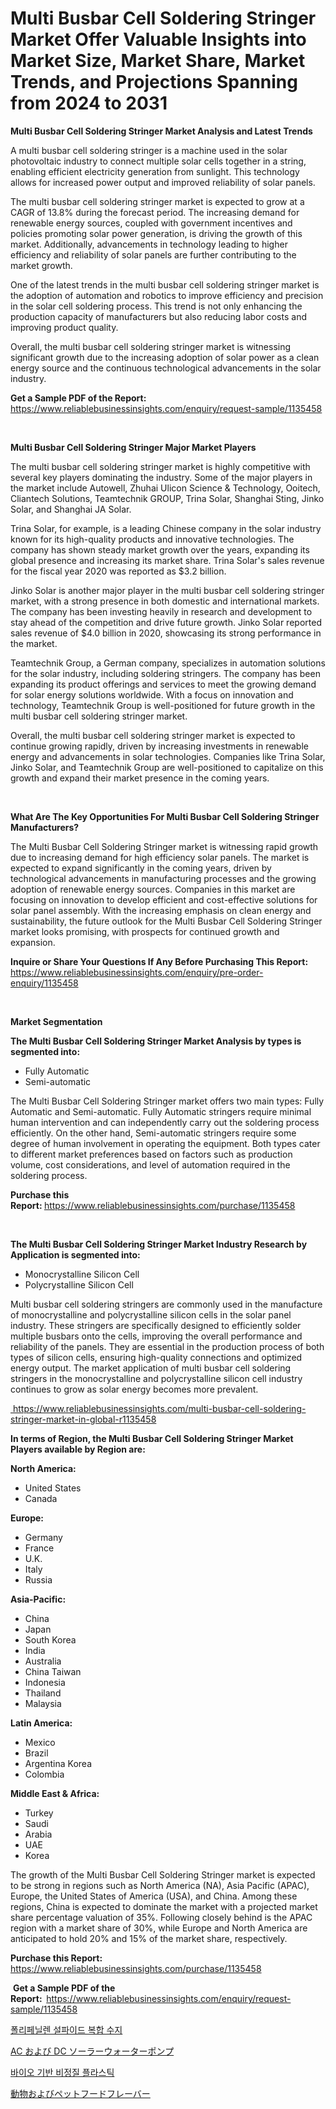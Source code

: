 <p><h1>Multi Busbar Cell Soldering Stringer Market Offer Valuable Insights into Market Size, Market Share, Market Trends, and Projections Spanning from 2024 to 2031</h1></p><p><strong>Multi Busbar Cell Soldering Stringer Market Analysis and Latest Trends</strong></p>
<p><p>A multi busbar cell soldering stringer is a machine used in the solar photovoltaic industry to connect multiple solar cells together in a string, enabling efficient electricity generation from sunlight. This technology allows for increased power output and improved reliability of solar panels.</p><p>The multi busbar cell soldering stringer market is expected to grow at a CAGR of 13.8% during the forecast period. The increasing demand for renewable energy sources, coupled with government incentives and policies promoting solar power generation, is driving the growth of this market. Additionally, advancements in technology leading to higher efficiency and reliability of solar panels are further contributing to the market growth.</p><p>One of the latest trends in the multi busbar cell soldering stringer market is the adoption of automation and robotics to improve efficiency and precision in the solar cell soldering process. This trend is not only enhancing the production capacity of manufacturers but also reducing labor costs and improving product quality.</p><p>Overall, the multi busbar cell soldering stringer market is witnessing significant growth due to the increasing adoption of solar power as a clean energy source and the continuous technological advancements in the solar industry.</p></p>
<p><strong>Get a Sample PDF of the Report:&nbsp;</strong> <a href="https://www.reliablebusinessinsights.com/enquiry/request-sample/1135458">https://www.reliablebusinessinsights.com/enquiry/request-sample/1135458</a></p>
<p>&nbsp;</p>
<p><strong>Multi Busbar Cell Soldering Stringer Major Market Players</strong></p>
<p><p>The multi busbar cell soldering stringer market is highly competitive with several key players dominating the industry. Some of the major players in the market include Autowell, Zhuhai Ulicon Science & Technology, Ooitech, Cliantech Solutions, Teamtechnik GROUP, Trina Solar, Shanghai Sting, Jinko Solar, and Shanghai JA Solar.</p><p>Trina Solar, for example, is a leading Chinese company in the solar industry known for its high-quality products and innovative technologies. The company has shown steady market growth over the years, expanding its global presence and increasing its market share. Trina Solar's sales revenue for the fiscal year 2020 was reported as $3.2 billion.</p><p>Jinko Solar is another major player in the multi busbar cell soldering stringer market, with a strong presence in both domestic and international markets. The company has been investing heavily in research and development to stay ahead of the competition and drive future growth. Jinko Solar reported sales revenue of $4.0 billion in 2020, showcasing its strong performance in the market.</p><p>Teamtechnik Group, a German company, specializes in automation solutions for the solar industry, including soldering stringers. The company has been expanding its product offerings and services to meet the growing demand for solar energy solutions worldwide. With a focus on innovation and technology, Teamtechnik Group is well-positioned for future growth in the multi busbar cell soldering stringer market.</p><p>Overall, the multi busbar cell soldering stringer market is expected to continue growing rapidly, driven by increasing investments in renewable energy and advancements in solar technologies. Companies like Trina Solar, Jinko Solar, and Teamtechnik Group are well-positioned to capitalize on this growth and expand their market presence in the coming years.</p></p>
<p>&nbsp;</p>
<p><strong>What Are The Key Opportunities For Multi Busbar Cell Soldering Stringer Manufacturers?</strong></p>
<p><p>The Multi Busbar Cell Soldering Stringer market is witnessing rapid growth due to increasing demand for high efficiency solar panels. The market is expected to expand significantly in the coming years, driven by technological advancements in manufacturing processes and the growing adoption of renewable energy sources. Companies in this market are focusing on innovation to develop efficient and cost-effective solutions for solar panel assembly. With the increasing emphasis on clean energy and sustainability, the future outlook for the Multi Busbar Cell Soldering Stringer market looks promising, with prospects for continued growth and expansion.</p></p>
<p><strong>Inquire or Share Your Questions If Any Before Purchasing This Report:</strong> <a href="https://www.reliablebusinessinsights.com/enquiry/pre-order-enquiry/1135458">https://www.reliablebusinessinsights.com/enquiry/pre-order-enquiry/1135458</a></p>
<p>&nbsp;</p>
<p><strong>Market Segmentation</strong></p>
<p><strong>The Multi Busbar Cell Soldering Stringer Market Analysis by types is segmented into:</strong></p>
<p><ul><li>Fully Automatic</li><li>Semi-automatic</li></ul></p>
<p><p>The Multi Busbar Cell Soldering Stringer market offers two main types: Fully Automatic and Semi-automatic. Fully Automatic stringers require minimal human intervention and can independently carry out the soldering process efficiently. On the other hand, Semi-automatic stringers require some degree of human involvement in operating the equipment. Both types cater to different market preferences based on factors such as production volume, cost considerations, and level of automation required in the soldering process.</p></p>
<p><strong>Purchase this Report:&nbsp;</strong><a href="https://www.reliablebusinessinsights.com/purchase/1135458">https://www.reliablebusinessinsights.com/purchase/1135458</a></p>
<p>&nbsp;</p>
<p><strong>The Multi Busbar Cell Soldering Stringer Market Industry Research by Application is segmented into:</strong></p>
<p><ul><li>Monocrystalline Silicon Cell</li><li>Polycrystalline Silicon Cell</li></ul></p>
<p><p>Multi busbar cell soldering stringers are commonly used in the manufacture of monocrystalline and polycrystalline silicon cells in the solar panel industry. These stringers are specifically designed to efficiently solder multiple busbars onto the cells, improving the overall performance and reliability of the panels. They are essential in the production process of both types of silicon cells, ensuring high-quality connections and optimized energy output. The market application of multi busbar cell soldering stringers in the monocrystalline and polycrystalline silicon cell industry continues to grow as solar energy becomes more prevalent.</p></p>
<p><a href="https://www.reliablebusinessinsights.com/multi-busbar-cell-soldering-stringer-market-in-global-r1135458">&nbsp;https://www.reliablebusinessinsights.com/multi-busbar-cell-soldering-stringer-market-in-global-r1135458</a></p>
<p><strong>In terms of Region, the Multi Busbar Cell Soldering Stringer Market Players available by Region are:</strong></p>
<p>
    <p> <strong> North America: </strong>
        <ul>
            <li>United States</li>
            <li>Canada</li>
        </ul>
        </p> 
    <p> <strong> Europe: </strong>
        <ul>
            <li>Germany</li>
            <li>France</li>
            <li>U.K.</li>
            <li>Italy</li>
            <li>Russia</li>
        </ul>
        </p> 
    <p> <strong> Asia-Pacific: </strong>
        <ul>
            <li>China</li>
            <li>Japan</li>
            <li>South Korea</li>
            <li>India</li>
            <li>Australia</li>
            <li>China Taiwan</li>
            <li>Indonesia</li>
            <li>Thailand</li>
            <li>Malaysia</li>
        </ul>
        </p> 
    <p> <strong> Latin America: </strong>
        <ul>
            <li>Mexico</li>
            <li>Brazil</li>
            <li>Argentina Korea</li>
            <li>Colombia</li>
        </ul>
        </p> 
    <p> <strong> Middle East & Africa: </strong>
        <ul>
            <li>Turkey</li>
            <li>Saudi</li>
            <li>Arabia</li>
            <li>UAE</li>
            <li>Korea</li>
        </ul>
    </p>
    </p>
<p><p>The growth of the Multi Busbar Cell Soldering Stringer market is expected to be strong in regions such as North America (NA), Asia Pacific (APAC), Europe, the United States of America (USA), and China. Among these regions, China is expected to dominate the market with a projected market share percentage valuation of 35%. Following closely behind is the APAC region with a market share of 30%, while Europe and North America are anticipated to hold 20% and 15% of the market share, respectively.</p></p>
<p><strong>Purchase this Report: </strong><a href="https://www.reliablebusinessinsights.com/purchase/1135458">https://www.reliablebusinessinsights.com/purchase/1135458</a></p>
<p>&nbsp;<strong>Get a Sample PDF of the Report:&nbsp;&nbsp;</strong><a href="https://www.reliablebusinessinsights.com/enquiry/request-sample/1135458">https://www.reliablebusinessinsights.com/enquiry/request-sample/1135458</a></p>
<p><strong></strong></p>
<p><p><a href="https://github.com/langcat852024/Market-Research-Report-List-1/blob/main/1695523100347.md">폴리페닐렌 설파이드 복합 수지</a></p><p><a href="https://github.com/klon646/Market-Research-Report-List-1/blob/main/2855784106448.md">AC および DC ソーラーウォーターポンプ</a></p><p><a href="https://github.com/romeshmittrochakma11/Market-Research-Report-List-1/blob/main/7812114100346.md">바이오 기반 비정질 플라스틱</a></p><p><a href="https://github.com/EstaSprer20231/Market-Research-Report-List-2/blob/main/6207127106447.md">動物およびペットフードフレーバー</a></p></p>